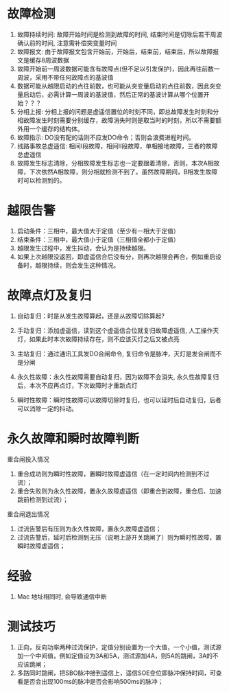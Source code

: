 # 故障检测

1. 故障持续时间: 故障开始时间是检测到故障的时间, 结束时间是切除后若干周波确认前的时间, 注意需补偿突变量时间
2. 故障报文: 由于故障报文包含开始前，开始后，结束前，结束后，所以故障报文是缓存8周波数据
3. 故障开始前一周波数据可能含有故障点(但不足以引发保护)，因此再往前数一周波，采用不带任何故障点的基波值
4. 数据可能从越限启动的点往前数，也可能从突变量启动的点往前数，因此突变量启动后，必需计算一周波的基波值，然后正常的基波计算从哪个位置开始？？？
5. 分相上报: 分相上报的问题是虚遥信置位的时刻不同，即总故障发生时刻和分相故障发生时刻需要分别缓存，故障消失时则是取当时的时刻，所以不需要额外用一个缓存的结构体。
6. 故障指示: DO没有配的话则不应发DO命令；否则会浪费进程时间。
7. 线路事故总虚遥信: 相间I段故障，相间II段故障，单相接地故障，三者的故障总虚遥信
8. 故障发生标志清除，分相故障发生标志也一定要跟着清除，否则，本次A相故障，下次依然A相故障，则分相就检测不到了。虽然故障期间，B相发生故障时可以检测到的。

# 越限告警

1. 启动条件：三相中，最大值大于定值（至少有一相大于定值）
2. 结束条件：三相中，最大值小于定值（三相值全都小于定值）
3. 越限发生过程中，发生抖动，会认为是持续越限。
4. 如果上次越限没返回，即虚遥信合后没有分，则再次越限会再合，例如重启设备时，越限持续，则会发生这种情况。

# 故障点灯及复归

1. 自动复归：时是从发生故障算起，还是从故障切除算起?
2. 手动复归：添加虚遥信，读到这个虚遥信合位就复归故障虚遥信, 人工操作灭灯，如果此时本次故障持续存在，则不应该灭灯之后又被点亮
3. 主站复归：通过通讯工具发DO合闸命令, 复归命令是脉冲，灭灯是发合闸而不是分闸

1. 永久性故障：永久性故障需要自动复归，因为故障不会消失, 永久性故障复归后，本次不应再点灯，下次故障时才重新点灯
2. 瞬时性故障：瞬时性故障可以故障切除时复归，也可以延时后自动复归，后者可以消除一定的抖动。

# 永久故障和瞬时故障判断

重合闸投入情况

1. 重合成功则为瞬时性故障，置瞬时故障虚遥信（在一定时间内检测到不过流）；
2. 重合失败则为永久性故障，置永久故障虚遥信（即重合到故障，重合后、加速跳前检测到过流）；

重合闸退出情况

1. 过流告警后有压则为永久性故障，置永久故障虚遥信；
2. 过流告警后，延时后检测到无压（说明上游开关跳闸了）则为瞬时性故障，置瞬时故障虚遥信；

# 经验

1. Mac 地址相同时, 会导致通信中断

# 测试技巧

1. 正向，反向功率两种过流保护，定值分别设置为一个大值，一个小值，测试源加一个中间值，例如定值设为3A和5A，测试源加4A，则5A的跳闸，3A的不应该跳闸；
2. 多路同时跳闸，把SBO脉冲接到遥信上，遥信SOE变位即脉冲保持时间，可查看是否会出现100ms的脉冲是否会影响500ms的脉冲；
